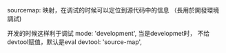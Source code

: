 sourcemap: 映射，在调试的时候可以定位到源代码中的信息 （長用於開發環境調試)

开发的时候这样利于调试
mode: 'development',   当是developmet时， 不给devtool赋值，默认是eval
devtool: 'source-map',
